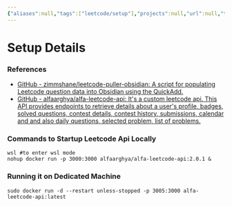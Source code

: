 ```yaml
---
{"aliases":null,"tags":["leetcode/setup"],"projects":null,"url":null,"type":"Guide","Description":"How to setup leetcode API locally","Areas":"HowTos","publish":true,"date created":"2025-01-14T15:25","date modified":"2025-01-15T21:34","PassFrontmatter":true,"created":"2025-01-14T15:25:43.433+05:30","updated":"2025-01-15T21:34:51.689+05:30"}
---
```


# Setup Details
### References
- [GitHub - zimmshane/leetcode-puller-obsidian: A script for populating Leetcode question data into Obsidian using the QuickAdd.](https://github.com/zimmshane/leetcode-puller-obsidian)
- [GitHub - alfaarghya/alfa-leetcode-api: It's a custom leetcode api. This API provides endpoints to retrieve details about a user's profile, badges, solved questions, contest details, contest history, submissions, calendar and and also daily questions, selected problem, list of problems.](https://github.com/alfaarghya/alfa-leetcode-api)
### Commands to Startup Leetcode Api Locally

```shell
wsl #to enter wsl mode
nohup docker run -p 3000:3000 alfaarghya/alfa-leetcode-api:2.0.1 &
```

### Running it on Dedicated Machine
```
sudo docker run -d --restart unless-stopped -p 3005:3000 alfa-leetcode-api:latest
```
